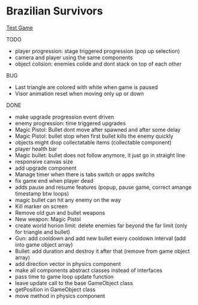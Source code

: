 # Brazilian Survivors

[Test Game](https://rodriguesaffonso.github.io/brazilian-surviors/src/)

TODO
- player progression: stage triggered progression (pop up selection)
- camera and player using the same components
- object colision: enemies colide and dont stack on top of each other

BUG
- Last triangle are colored with white when game is paused
- Visor animation reset when moving only up or down

DONE
- make upgrade progression event driven
- enemy progression: time triggered upgrades
- Magic Pistol: Bullet dont move after spawned and after some delay
- Magic Pistol: bullet stop when first bullet kills the enemy quickly
- objects might drop collectatable items (collectable component)
- player health bar
- Magic bullet: bullet does not follow anymore, it just go in straight line
- responsive canvas size
- add upgrade component
- Manage timer when there is tabs switch or apps switchs
- fix game end when player dead
- adds pause and resume features (popup, pause game, correct amange timestamp btw loops)
- magic bullet can hit any enemy on the way
- Kill marker on screen
- Remove old gun and bullet weapons
- New weapon: Magic Pistol
- create world horion limit: delete enemies far beyond the far limit (only for triangle and bullet)
- Gun: add cooldown and add new bullet every cooldown interval (add into game object array)
- Bullet: add duration and destroy it after that (remove from game object array)
- add direction vector in physics component
- make all components abstract classes instead of interfaces
- pass time to game loop update function
- leave update call to the base GameObject class
- getPosition in GameObject class
- move method in physics component
